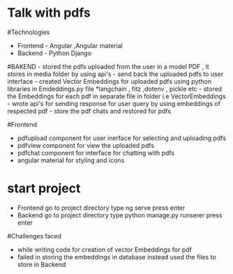 # Talk with pdfs

#Technologies  
  - Frontend  -  Angular ,Angular material
  - Backend -  Python Django
    
#BAKEND
    - stored the pdfs uploaded from the user in a  model PDF , it stores in media folder  by using api's
    - send back the uploaded pdfs to user interface
    - created Vector Embeddings for uploaded pdfs using python libraries  in Emdeddings.py file
        *langchain , fitz ,dotenv , pickle  etc
    -  stored the Embeddings for each pdf in separate file in folder i.e VectorEmbeddings
    -  wrote  api's for sending response for user query  by using embeddings of respected pdf
    - store the pdf chats and restored for  pdfs

#Frontend
   - pdfupload component for user inerface for selecting and uploading pdfs 
   - pdfview component for view the uploaded pdfs
   - pdfchat component for interface for chatting with pdfs
   - angular material for styling and icons

# start project
   - Frontend    go to project directory type  ng serve    press enter
   - Backend      go to project directory type  python manage.py runserer  press enter


#Challenges faced 
  - while writing code for creation of vector Embeddings for pdf
  - failed in storing the embeddings in database  instead used the files to store in Backend 



